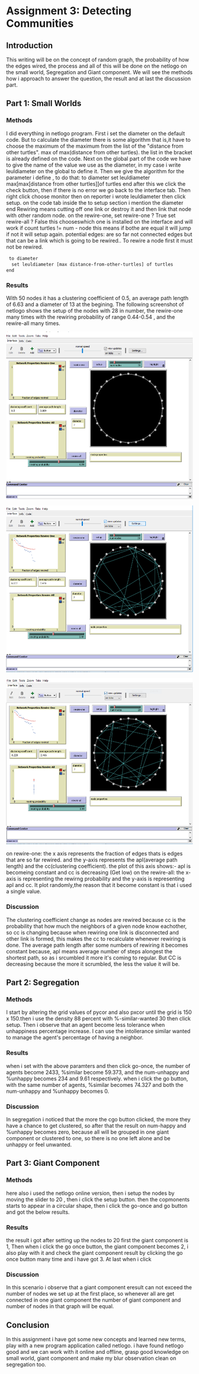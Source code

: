 # Assignment 3: Detecting Communities
<Leul> <Solomon>


## Introduction
This writing will be on the concept of random graph, the probability of how the edges wired, the process and all of this will be done on the netlogo on the small world, Segregation and Giant component.
We will see the methods how i approach to answer the question, the result and at last the discussion part.


## Part 1: Small Worlds

### Methods
I did everything in netlogo program.
First i set the diameter on the default code. But to calculate the diameter there is some algorithm that is,it have to choose the maximum of the maximum from the list of the "distance from other turtles". max of max(distance from other turtles). the list in the bracket is already defined on the code.
Next on the global part of the code we have to give the name of the value we use as the diameter, in my case i write leuldiameter on the global to define it.
Then we give the algorithm for the parameter i define , to do that: 
to diameter
  set leuldiameter max[max[distance from other turtles]]of turtles
end
after this we click the check button, then if there is no error we go back to the interface tab. Then right click choose monitor then on reporter i wrote leuldiameter then click setup.
on the code tab inside the to 
setup section i mention the diameter 
end
Rewiring means cutting off one link or destroy it and then link that node with other random node.
on the rewire-one, set rewire-one ? True
		   set rewire-all ? False this chooseswhich one is installed on the interface and will work
if count turtles != num - node this means if bothe are equal it will jump if not it will setup again.
potential edges: are so far not connected edges but that can be a link which is going to be rewired.. To rewire a node first it must not be rewired.

```
 to diameter
  set leuldiameter [max distance-from-other-turtles] of turtles
end
```

### Results
With 50 nodes it has a clustering coefficient of 0.5, an average path length of 6.63 and a diameter of 13 at the begining.
The following screenshot of netlogo shows the setup of the nodes with 28 in number, the rewire-one many times with the rewiring probability of range 0.44-0.54 , and the rewire-all many times.

![setup with 28 nodes](image1.PNG)


![rewire-once](image2.PNG)


![rewire-all](image3.PNG)

on rewire-one: the x axis represents the fraction of edges thats is edges that are so far rewired. and the y-axis represents the apl(average path length) and the cc(clustering coefficient).
the plot of this axis shows:- apl is becomeing constant and cc is decreasing (Get low)
on the rewire-all: the x-axis is representing the rewirng probability and the y-axis is  representing apl and cc.
It plot randomly,the reason that it become constant is that i used a single value.
 
### Discussion
The clustering coefficient change as nodes are rewired because cc is the probability that how much the neighbors of a given node know eachother, so cc is changing because when rewiring one link is disconnected and other link is formed, 
this makes the cc to recalculate whenever rewiring is done.
The  average path length after some numbers of rewiring it becomes constant because, apl means average number of steps alongest the shortest path, so as i srcumbled it more it's coming to regular. 
But CC is decreasing because the more it scrumbled, the less the value it will be.

## Part 2: Segregation

### Methods
I start by altering the grid values of pycor and also pxcor until the grid is 150 x 150.then i use the density 88 percent with %-similar-wanted 30 then click setup. 
Then i observe that an agent become less tolerance  when unhappiness percentage increase. I can use the intollerance similar wanted to manage the agent's percentage of having a neighbor. 

### Results
when i set with the above paramters and then click go-once, the number of agents become 2433, %similar become 59.373, and the num-unhappy and %unhappy becomes 234 and 9.61 respectively.
when i click the go button, with the same number of agents, %similar becomes 74.327 and both the num-unhappy and %unhappy becomes 0.

### Discussion
In segregation i noticed that the more the cgo button clicked, the more they have a chance to get clustered, so after that the result on num-happy and %unhappy becomes zero, 
because all will be grouped in one giant component or clustered to one, so there is no one left alone and be unhappy or feel unwanted. 

## Part 3: Giant Component

### Methods
here also i used the netlogo online version, then i setup the nodes by moving the slider to 20 , then i click the setup button. then the copmonents starts to appear in a circular shape, then i click the go-once and go button and got the below results.

### Results
the result i got after setting up the nodes to 20  first the giant component is 1, Then when i click the go once button, the giant component becomes 2,
i also play with it and check the giant component result by clicking the go once button many time and i have got 3. At last when i click 

### Discussion
In this scenario i observe that a giant component eresult can not exceed the number of nodes we set up at the first place, so whenever all are get connected in one giant component
the number of giant component and number of nodes in that graph will be equal.

## Conclusion
In this assignment i have got some new concepts and learned new terms, play with a new program application called netlogo. i have found netlogo good and we can work with it online and offline, 
grasp good knowledge on small world, giant component and make my blur observation clean on segregation too.
